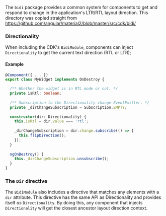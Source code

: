 The `bidi` package provides a common system for components to get and respond to change in the
application's LTR/RTL layout direction. This directory was copied straight from 
https://github.com/angular/material2/blob/master/src/cdk/bidi/

### Directionality
 
When including the CDK's `BidiModule`, components can inject `Directionality` to get the current
text direction (RTL or LTR);

#### Example
```ts
@Component({ ... }) 
export class MyWidget implements OnDestroy {

  /** Whether the widget is in RTL mode or not. */
  private isRtl: boolean;
  
  /** Subscription to the Directionality change EventEmitter. */
  private _dirChangeSubscription = Subscription.EMPTY;  
  
  constructor(dir: Directionality) {
    this.isRtl = dir.value === 'rtl';
    
    _dirChangeSubscription = dir.change.subscribe(() => {
      this.flipDirection();
    });
  }
  
  ngOnDestroy() {
    this._dirChangeSubscription.unsubscribe();
  }
}  
```

### The `Dir` directive
The `BidiModule` also includes a directive that matches any elements with a `dir` attribute. This
directive has the same API as Directionality and provides itself _as_ `Directionality`. By doing
this, any component that injects `Directionality` will get the closest ancestor layout direction
context.
